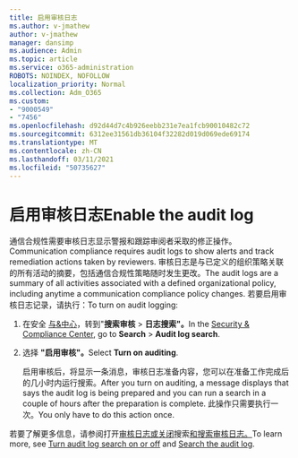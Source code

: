 ```yaml
---
title: 启用审核日志
ms.author: v-jmathew
author: v-jmathew
manager: dansimp
ms.audience: Admin
ms.topic: article
ms.service: o365-administration
ROBOTS: NOINDEX, NOFOLLOW
localization_priority: Normal
ms.collection: Adm_O365
ms.custom:
- "9000549"
- "7456"
ms.openlocfilehash: d92d44d7c4b926eebb231e7ea1fcb90010482c72
ms.sourcegitcommit: 6312ee31561db36104f32282d019d069ede69174
ms.translationtype: MT
ms.contentlocale: zh-CN
ms.lasthandoff: 03/11/2021
ms.locfileid: "50735627"
---
```

# <a name="enable-the-audit-log"></a><span data-ttu-id="15e3b-102">启用审核日志</span><span class="sxs-lookup"><span data-stu-id="15e3b-102">Enable the audit log</span></span>

<span data-ttu-id="15e3b-103">通信合规性需要审核日志显示警报和跟踪审阅者采取的修正操作。</span><span class="sxs-lookup"><span data-stu-id="15e3b-103">Communication compliance requires audit logs to show alerts and track remediation actions taken by reviewers.</span></span> <span data-ttu-id="15e3b-104">审核日志是与已定义的组织策略关联的所有活动的摘要，包括通信合规性策略随时发生更改。</span><span class="sxs-lookup"><span data-stu-id="15e3b-104">The audit logs are a summary of all activities associated with a defined organizational policy, including anytime a communication compliance policy changes.</span></span> <span data-ttu-id="15e3b-105">若要启用审核日志记录，请执行：</span><span class="sxs-lookup"><span data-stu-id="15e3b-105">To turn on audit logging:</span></span>

1. <span data-ttu-id="15e3b-106">在安全 [与&中心](https://go.microsoft.com/fwlink/?linkid=2101341)，转到"**搜索审核**  >  **日志搜索"。**</span><span class="sxs-lookup"><span data-stu-id="15e3b-106">In the [Security & Compliance Center](https://go.microsoft.com/fwlink/?linkid=2101341), go to **Search** > **Audit log search**.</span></span>
2. <span data-ttu-id="15e3b-107">选择 **"启用审核"。**</span><span class="sxs-lookup"><span data-stu-id="15e3b-107">Select **Turn on auditing**.</span></span>

    <span data-ttu-id="15e3b-108">启用审核后，将显示一条消息，审核日志准备内容，您可以在准备工作完成后的几小时内运行搜索。</span><span class="sxs-lookup"><span data-stu-id="15e3b-108">After you turn on auditing, a message displays that says the audit log is being prepared and you can run a search in a couple of hours after the preparation is complete.</span></span> <span data-ttu-id="15e3b-109">此操作只需要执行一次。</span><span class="sxs-lookup"><span data-stu-id="15e3b-109">You only have to do this action once.</span></span>

<span data-ttu-id="15e3b-110">若要了解更多信息，请参阅打开[审核日志或关闭](https://go.microsoft.com/fwlink/?linkid=2129077)搜索[和搜索审核日志。](https://go.microsoft.com/fwlink/?linkid=2123729)</span><span class="sxs-lookup"><span data-stu-id="15e3b-110">To learn more, see [Turn audit log search on or off](https://go.microsoft.com/fwlink/?linkid=2129077) and [Search the audit log](https://go.microsoft.com/fwlink/?linkid=2123729).</span></span>
